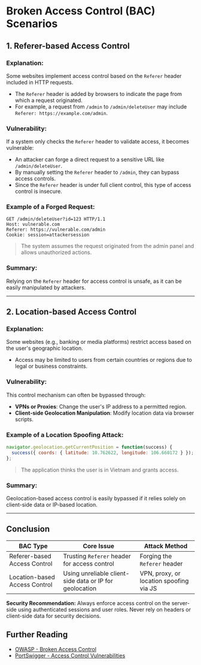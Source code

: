 
# Broken Access Control (BAC) Scenarios

## 1. Referer-based Access Control

### Explanation:
Some websites implement access control based on the `Referer` header included in HTTP requests.

- The `Referer` header is added by browsers to indicate the page from which a request originated.
- For example, a request from `/admin` to `/admin/deleteUser` may include `Referer: https://example.com/admin`.

### Vulnerability:
If a system only checks the `Referer` header to validate access, it becomes vulnerable:

- An attacker can forge a direct request to a sensitive URL like `/admin/deleteUser`.
- By manually setting the `Referer` header to `/admin`, they can bypass access controls.
- Since the `Referer` header is under full client control, this type of access control is insecure.

### Example of a Forged Request:

```http
GET /admin/deleteUser?id=123 HTTP/1.1
Host: vulnerable.com
Referer: https://vulnerable.com/admin
Cookie: session=attackersession
```

> The system assumes the request originated from the admin panel and allows unauthorized actions.

### Summary:
Relying on the `Referer` header for access control is unsafe, as it can be easily manipulated by attackers.

---

## 2. Location-based Access Control

### Explanation:
Some websites (e.g., banking or media platforms) restrict access based on the user's geographic location.

- Access may be limited to users from certain countries or regions due to legal or business constraints.

### Vulnerability:
This control mechanism can often be bypassed through:

- **VPNs or Proxies**: Change the user's IP address to a permitted region.
- **Client-side Geolocation Manipulation**: Modify location data via browser scripts.

### Example of a Location Spoofing Attack:

```javascript
navigator.geolocation.getCurrentPosition = function(success) {
  success({ coords: { latitude: 10.762622, longitude: 106.660172 } }); // Ho Chi Minh City coordinates
};
```

> The application thinks the user is in Vietnam and grants access.

### Summary:
Geolocation-based access control is easily bypassed if it relies solely on client-side data or IP-based location.

---

## Conclusion

| BAC Type                      | Core Issue                                             | Attack Method                            |
|------------------------------|---------------------------------------------------------|-------------------------------------------|
| Referer-based Access Control | Trusting `Referer` header for access control            | Forging the `Referer` header              |
| Location-based Access Control| Using unreliable client-side data or IP for geolocation | VPN, proxy, or location spoofing via JS   |

**Security Recommendation:** Always enforce access control on the server-side using authenticated sessions and user roles. Never rely on headers or client-side data for security decisions.

## Further Reading

- [OWASP - Broken Access Control](https://owasp.org/Top10/A01_2021-Broken_Access_Control/)
- [PortSwigger - Access Control Vulnerabilities](https://portswigger.net/web-security/access-control)